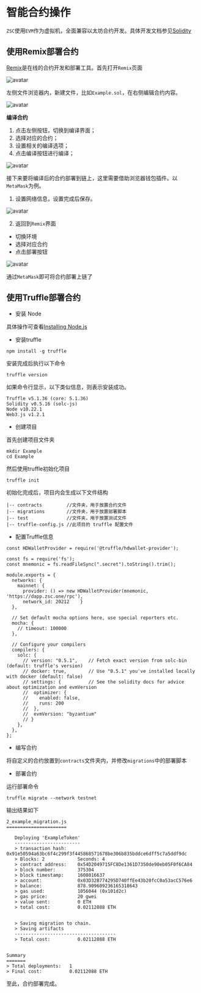 # 智能合约操作

`ZSC`使用`EVM`作为虚拟机，全面兼容以太坊合约开发。具体开发文档参见[Solidity](https://docs.soliditylang.org/en/v0.7.1/#)


## 使用Remix部署合约

[Remix](https://remix.ethereum.org)是在线的合约开发和部署工具。首先打开`Remix`页面

![avatar](../images/remix1.jpg)

左侧文件浏览器内，新建文件，比如`Example.sol`，在右侧编辑合约内容。

![avatar](../images/remix2.jpg)

**编译合约**

1. 点击左侧按钮，切换到编译界面；
2. 选择对应的合约；
3. 设置相关的编译选项；
4. 点击编译按钮进行编译；

![avatar](../images/remix3.jpg)

接下来要将编译后的合约部署到链上，这里需要借助浏览器钱包插件。以`MetaMask`为例。

1. 设置网络信息，设置完成后保存。

![avatar](../images/metamask2_en.png)

2. 返回到`Remix`界面

+ 切换环境
+ 选择对应合约
+ 点击部署按钮

![avatar](../images/remix4.jpg)

通过`MetaMask`即可将合约部署上链了


## 使用Truffle部署合约

+ 安装 Node

具体操作可查看[Installing Node.js](https://nodejs.org/en/download/package-manager/)

+ 安装truffle

```
npm install -g truffle
```

安装完成后执行以下命令

```
truffle version
```

如果命令行显示，以下类似信息，则表示安装成功。

```
Truffle v5.1.36 (core: 5.1.36)
Solidity v0.5.16 (solc-js)
Node v10.22.1
Web3.js v1.2.1
```

+ 创建项目

首先创建项目文件夹

```
mkdir Example
cd Example
```

然后使用truffle初始化项目

```
truffle init
```

初始化完成后，项目内会生成以下文件结构

```
|-- contracts         //文件夹，用于放置合约文件
|-- migrations        //文件夹，用于放置部署脚本
|-- test              //文件夹，用于放置测试文件
|-- truffle-config.js //此项目的 truffle 配置文件
```

+ 配置Truffle信息

```
const HDWalletProvider = require('@truffle/hdwallet-provider');

const fs = require('fs');
const mnemonic = fs.readFileSync(".secret").toString().trim();

module.exports = {
  networks: {
    mainnet: {
      provider: () => new HDWalletProvider(mnemonic, 'https://dapp.zsc.one/rpc'),
      network_id: 20212    }
  },

  // Set default mocha options here, use special reporters etc.
  mocha: {
    // timeout: 100000
  },

  // Configure your compilers
  compilers: {
    solc: {
      // version: "0.5.1",    // Fetch exact version from solc-bin (default: truffle's version)
      // docker: true,        // Use "0.5.1" you've installed locally with docker (default: false)
      // settings: {          // See the solidity docs for advice about optimization and evmVersion
      //  optimizer: {
      //    enabled: false,
      //    runs: 200
      //  },
      //  evmVersion: "byzantium"
      // }
    },
  },
};

```
+ 编写合约

将自定义的合约放置到`contracts`文件夹内，并修改`migrations`中的部署脚本

+ 部署合约

运行部署命令

```
truffle migrate --network testnet
```

输出结果如下

```
2_example_migration.js
======================

   Deploying 'ExampleToken'
   ------------------------
   > transaction hash:    0x91e50594a63bc6f4c299f3f445868571678be306b835bddce6dff5c7a5ddf9dc
   > Blocks: 2            Seconds: 4
   > contract address:    0x54D2049715FC8De1361D7350de90eb05F0f6CA84
   > block number:        375304
   > block timestamp:     1608016637
   > account:             0x03D32B774295D740ffEe43b20fcC0a53acC576e6
   > balance:             878.909609236165318643
   > gas used:            1056044 (0x101d2c)
   > gas price:           20 gwei
   > value sent:          0 ETH
   > total cost:          0.02112088 ETH


   > Saving migration to chain.
   > Saving artifacts
   -------------------------------------
   > Total cost:          0.02112088 ETH


Summary
=======
> Total deployments:   1
> Final cost:          0.02112088 ETH
```

至此，合约部署完成。

